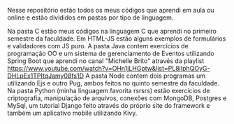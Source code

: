Nesse repositório estão todos os meus códigos que aprendi em aula ou online e estão divididos em pastas por tipo de linguagem.

Na pasta C estão meus códigos na linguagem C que aprendi no primeiro semestre da faculdade. 
Em HTML-JS estão alguns exemplos de formulários e validadores com JS puro.
A pasta Java contem exercícios de programação OO e um sistema de gerenciamento de Eventos utilizando Spring Boot que aprendi no canal "Michelle Brito" através da playlist https://www.youtube.com/watch?v=OHn1jLHGptw&list=PL8iIphQOyG-DHLpEx1TPItqJamy08fs1D
A pasta Node contem dois programas um utilizando Ejs e outro Pug, ambos feitos no quinto semestre da faculdade.
Na pasta Python (minha linguagem favorita rsrsrs) estão exercícios de criptografia, manipulação de arquivos, conexões com MongoDB, Postgres e MySql, um tutorial Django feito através do próprio site do framework e também um aplicativo mobile utilizando Kivy.
